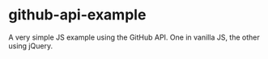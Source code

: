 # github-api-example
A very simple JS example using the GitHub API. One in vanilla JS, the other using jQuery.
